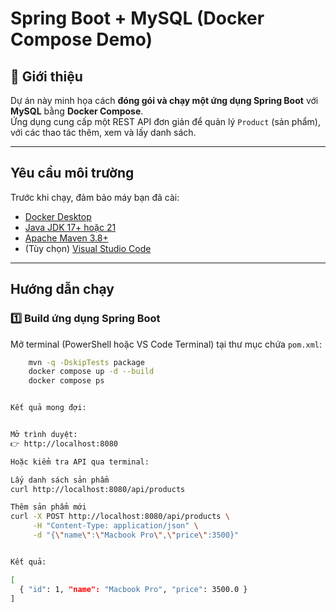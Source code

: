 # Spring Boot + MySQL (Docker Compose Demo)

## 📘 Giới thiệu

Dự án này minh họa cách **đóng gói và chạy một ứng dụng Spring Boot** với **MySQL** bằng **Docker Compose**.  
Ứng dụng cung cấp một REST API đơn giản để quản lý `Product` (sản phẩm), với các thao tác thêm, xem và lấy danh sách.


---

##  Yêu cầu môi trường

Trước khi chạy, đảm bảo máy bạn đã cài:
- [Docker Desktop](https://www.docker.com/products/docker-desktop)
- [Java JDK 17+ hoặc 21](https://adoptium.net/)
- [Apache Maven 3.8+](https://maven.apache.org/download.cgi)
- (Tùy chọn) [Visual Studio Code](https://code.visualstudio.com/)

---

## Hướng dẫn chạy

### 1️⃣ Build ứng dụng Spring Boot
Mở terminal (PowerShell hoặc VS Code Terminal) tại thư mục chứa `pom.xml`:
```bash
    mvn -q -DskipTests package
    docker compose up -d --build
    docker compose ps


Kết quả mong đợi:


Mở trình duyệt:
👉 http://localhost:8080

Hoặc kiểm tra API qua terminal:

Lấy danh sách sản phẩm
curl http://localhost:8080/api/products

Thêm sản phẩm mới
curl -X POST http://localhost:8080/api/products \
     -H "Content-Type: application/json" \
     -d "{\"name\":\"Macbook Pro\",\"price\":3500}"


Kết quả:

[
  { "id": 1, "name": "Macbook Pro", "price": 3500.0 }
]